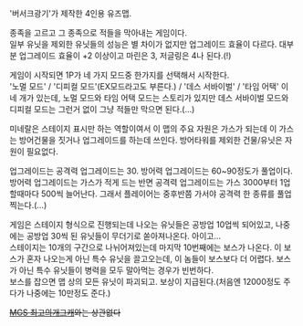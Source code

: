 '버서크광기'가 제작한 4인용 유즈맵.  

종족을 고르고 그 종족으로 적들을 막아내는 게임이다.  
일부 유닛을 제외한 유닛들의 성능은 별 차이가 없지만 업그레이드 효율이 다르다. 대부분 업그레이드 효율이 +2 이상이고 마린은 3, 저글링은
4나 된다.(!)

게임이 시작되면 1P가 네 가지 모드중 한가지를 선택해서 시작한다.  
'노멀 모드' / '디피컬 모드'(EX모드라고도 부른다.) / '데스 서바이벌' / '타임 어택' 이 네 개가 있는데, 노멀 모드와 타임
어택 모드는 스토리가 있지만 데스 서바이벌 모드와 디피컬 모드는 그런거 없이 그냥 적들만 막으면 된다.(...)

미네랄은 스테이지 표시만 하는 역할이여서 이 맵의 주요 자원은 가스가 되는데 이 가스는 방어건물을 짓거나 업그레이드를 하는데 쓰인다.
방어타워를 제외한 건물/유닛은 자원이 필요없다.  

업그레이드는 공격력 업그레이드는 30. 방어력 업그레이드는 60~90정도가 풀업이다.  
방어력 업그레이드는 가스가 적게 드는 반면 공격력 업그레이드는 가스 3000부터 1업 할때마다 500씩 늘어난다. 그래서 플레이어는 중후반쯤
가서야 공격력 한 종류를 풀업찍는다.(...)

게임은 스테이지 형식으로 진행되는데 나오는 유닛들은 공방업 10업씩 되어있고, 나중에는 공방업 30씩 된 유닛들이 무더기로 쏟아져나온다.
아이고...  
스테이지는 10개의 구간으로 나뉘어져있는데 마지막 10번째에는 보스가 나온다. 이 보스가 혼자 나오는게 아닌 특수 유닛을 끌고오는데, 이
놈들이 보스보다 더 어렵다. 보스가 아닌 특수 유닛들이 병력을 모두 말아먹는 경우가 빈번하다.  
보스를 잡으면 맵 상의 모든 유닛이 파괴되고. 보상이 지급된다.(처음엔 12000정도 주다가 나중에는 10만정도 준다.)

<del>[MGS 최고의개그캐](%EC%82%AC%EC%9D%B4%EC%BD%94%20%EB%A7%8C%ED%8B%B0%EC%8A%A4.md)와는
상관없다</del>


